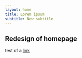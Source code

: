 ```yaml
---
layout: home
title: Lorem ipsum
subtitle: New subtitle
---
```


## Redesign of homepage

test of a [link](benread.net)
